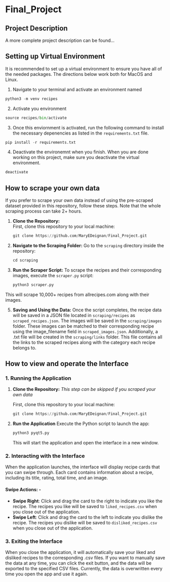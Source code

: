 # Final_Project

## Project Description

A more complete project description can be found...

## Setting up Virtual Environment
It is recommended to set up a virtual environment to ensure you have all of the needed packages. 
The directions below work both for MacOS and Linux. 
1. Navigate to your terminal and activate an environment named
```python
python3 -m venv recipes
```
2. Activate you environment
```python
source recipes/bin/activate
```
3. Once this enviornment is activated, run the following command to install the necessary depenencies as listed in the `requirements.txt` file.
```python
pip install -r requirements.txt
```
4. Deactivate the environemnt when you finish. When you are done working on this project, make sure you deactivate the virtual environment.
```python
deactivate
```


## How to scrape your own data
If you prefer to scrape your own data instead of using the pre-scraped dataset provided in this repository, follow these steps. Note that the whole scraping process can take 2+ hours. 
1. **Clone the Repository:**  
   First, clone this repository to your local machine:
   ```python
   git clone https://github.com/MaryEDeignan/Final_Project.git
   ```
2. **Navigate to the Scraping Folder:** Go to the `scraping` directory inside the repository:
	```python 
	cd scraping 
	```
3. **Run the Scraper Script:** To scrape the recipes and their corresponding images, execute the `scraper.py` script:
	```python
	python3 scraper.py
	```
  This will scrape 10,000+ recipes from allrecipes.com along with their images.

5. **Saving and Using the Data:** Once the script completes, the recipe data will be saved in a JSON file located in `scraping/recipes` as `scraped_recipes.json`. The images will be saved in the `scraping/images` folder.  These images can be matched to their corresponding recipe using the image_filename field in `scraped_images.json`. Additionally, a .txt file will be created in the `scraping/links` folder. This file contains all the links to the scraped recipes along with the category each recipe belongs to.

## How to view and operate the Interface
### 1. **Running the Application**
1. **Clone the Repository:**  *This step can be skipped if you scraped your own data*
   
   First, clone this repository to your local machine:
   ```python
   git clone https://github.com/MaryEDeignan/Final_Project.git
   ``` 
3. **Run the Application** Execute the Python script to launch the app:
	```python 
	python3 pyqt5.py
	```
	This will start the application and open the interface in a new window.

### 2. **Interacting with the Interface**
When the application launches, the interface will display recipe cards that you can swipe through. Each card contains information about a recipe, including its title, rating, total time, and an image.
#### Swipe Actions: - 
- **Swipe Right**: Click and drag the card to the right to indicate you like the recipe. The recipes you like will be saved to `liked_recipes.csv` when you close out of the application. 
- **Swipe Left**: Click and drag the card to the left to indicate you dislike the recipe. The recipes you dislike will be saved to `disliked_recipes.csv` when you close out of the application. 

### 3. **Exiting the Interface** 
When you close the application, it will automatically save your liked and disliked recipes to the corresponding .csv files. If you want to manually save the data at any time, you can click the exit button, and the data will be exported to the specified CSV files. Currently, the data is overwritten every time you open the app and use it again.





